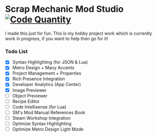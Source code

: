 # Scrap Mechanic Mod Studio [![Code Quantity](https://app.codacy.com/project/badge/Grade/378d7e2450fe45d08025e40e0a2de21f)](https://www.codacy.com/manual/dentolos19/SmModStudio?utm_source=github.com&amp;utm_medium=referral&amp;utm_content=dentolos19/SmModStudio&amp;utm_campaign=Badge_Grade)

I made this just for fun. This is my hobby project work which is currently work in progress, if you want to help then go for it!

### Todo List

* [X] Syntax Highlighting (for JSON & Lua)
* [X] Metro Design + Many Accents
* [X] Project Management + Properties
* [X] Rich Presence Integration
* [X] Developer Analytics (App Center)
* [X] Image Previewer
* [ ] Object Previewer
* [ ] Recipe Editor
* [ ] Code Intellisense (for Lua)
* [ ] SM's Mod Manual References Book
* [ ] Steam Workshop Integration
* [ ] Optimize Syntax Highlighting
* [ ] Optimize Metro Design Light Mode